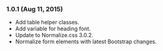 ### 1.0.1 (Aug 11, 2015)

* Add table helper classes.
* Add variable for heading font.
* Update to Normalize.css 3.0.2.
* Normalize form elements with latest Bootstrap changes.
